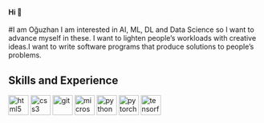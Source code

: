 #### Hi 👋 
#I am Oğuzhan
I am interested in AI, ML, DL and Data Science so I want to advance myself in these. I want to lighten people’s workloads with creative ideas.I want to write software programs that produce solutions to people’s problems.

## Skills and Experience
[<img src='https://cdn.jsdelivr.net/npm/simple-icons@3.0.1/icons/html5.svg' alt='html5' height='40'>](https://www.flaticon.com/free-icon/html-5_888859?term=html%20css&page=1&position=3&page=1&position=3&related_id=888859&origin=style)  [<img src='https://cdn.jsdelivr.net/npm/simple-icons@3.0.1/icons/css3.svg' alt='css3' height='40'>](https://www.flaticon.com/free-icon/css_888847?term=html%20css&page=1&position=2&page=1&position=2&related_id=888847&origin=style)  [<img src='https://cdn.jsdelivr.net/npm/simple-icons@3.0.1/icons/git.svg' alt='git' height='40'>](https://www.flaticon.com/premium-icon/git_4494748?term=git&page=1&position=3&page=1&position=3&related_id=4494748&origin=style)  [<img src='https://cdn.jsdelivr.net/npm/simple-icons@3.0.1/icons/microsoftsqlserver.svg' alt='microsoftsqlserver' height='40'>](https://www.flaticon.com/free-icon/sql_337953?term=sql&page=1&position=7&page=1&position=7&related_id=337953&origin=style)  [<img src='https://cdn.jsdelivr.net/npm/simple-icons@3.0.1/icons/python.svg' alt='python' height='40'>](https://www.python.org/)  [<img src='https://cdn.jsdelivr.net/npm/simple-icons@3.0.1/icons/pytorch.svg' alt='pytorch' height='40'>](https://pytorch.org/)  [<img src='https://cdn.jsdelivr.net/npm/simple-icons@3.0.1/icons/tensorflow.svg' alt='tensorflow' height='40'>](https://www.tensorflow.org/)  
